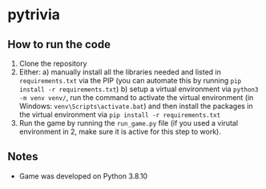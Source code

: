# pytrivia

## How to run the code
1. Clone the repository
2. Either:
    a) manually install all the libraries needed and listed in ``requirements.txt`` via the PIP (you can automate 
    this by running ``pip install -r requirements.txt``) 
    b) setup a virtual environment via `python3 -m venv venv/`, run the command to activate the virtual environment
     (in Windows: `venv\Scripts\activate.bat`) and then install the packages in the virtual environment via 
     ``pip install -r requirements.txt``
3. Run the game by running the ``run_game.py`` file (if you used a virutal environment in 2, make sure it is active 
for this step to work).


## Notes
- Game was developed on Python 3.8.10